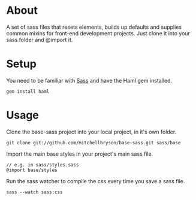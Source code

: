 # About

A set of sass files that resets elements, builds up defaults and supplies common mixins for front-end development projects. Just clone it into your sass folder and @import it.


# Setup

You need to be familiar with [Sass](http://sass-lang.com/) and have the Haml gem installed.

    gem install haml
    

# Usage

Clone the base-sass project into your local project, in it's own folder.

    git clone git://github.com/mitchellbryson/base-sass.git sass/base

Import the main base styles in your project's main sass file.

    // e.g. in sass/styles.sass
    @import base/styles
  
Run the sass watcher to compile the css every time you save a sass file.

    sass --watch sass:css
